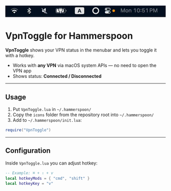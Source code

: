 ![demo](res/demo.gif)

# VpnToggle for Hammerspoon

**VpnToggle** shows your VPN status in the menubar and lets you toggle it with a hotkey.

* Works with **any VPN** via macOS system APIs — no need to open the VPN app
* Shows status: **Connected / Disconnected**


---

## Usage

1. Put `VpnToggle.lua` in `~/.hammerspoon/`
2. Copy the `icons` folder from the repository root into `~/.hammerspoon/`
3. Add to `~/.hammerspoon/init.lua`:

```lua
require("VpnToggle")
```

---

## Configuration

Inside `VpnToggle.lua` you can adjust hotkey:

```lua
-- Example: ⌘ + ⇧ + v
local hotkeyMods = { "cmd", "shift" }
local hotkeyKey = "v"
```
